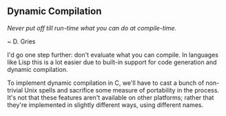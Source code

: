 ## Dynamic Compilation

*Never put off till run-time what you can do at compile-time.*

~ D. Gries

I'd go one step further: don't evaluate what you can compile. In languages like Lisp this is a lot easier due to built-in support for code generation and dynamic compilation.

To implement dynamic compilation in C, we'll have to cast a bunch of non-trivial Unix spells and sacrifice some measure of portability in the process. It's not that these features aren't available on other platforms; rather that they're implemented in slightly different ways, using different names.